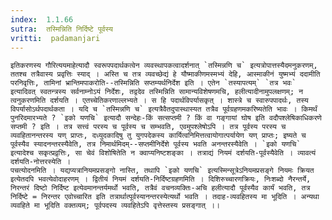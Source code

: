 ```yaml
---
index:  1.1.66
sutra:  तस्मिन्निति निर्दिष्टे पूर्वस्य
vritti:  padamanjari
---
```


	इतिकरणस्य गौरित्ययमाहेत्यादौ स्वरूपपदार्थकत्वेन व्यवस्थापकत्वादर्शनात् `तस्मिन्नणि च` इत्यत्रोपात्तस्यैदमनुकरणम्, ततश्च तत्रैवास्य प्रवृत्तिः स्याद् । अस्ति च तत्र व्यवच्छेद्यं हे यौष्माकीणमस्मभ्यं देहि, आस्माकीनं युष्मभ्यं ददामीति परनिवृत्तिः, तामिनां भ्रान्तिमपाकरोति--तस्मिन्निति सप्तम्यर्थनिर्देश इति । एतेन `तस्यापत्यम्` `तत्र भवः` इत्यादिवत् स्वतन्त्रस्य सर्वनाम्नोऽयं निर्देशः, तद्वदेव तस्मिन्निति सामान्यविशेषणमचि, हलीत्यादीनामुपलक्षणम्; न त्वनुकरणमिति दर्शयति । एतच्चेतिकरणाल्लभ्यते । स हि पदार्थविपर्यासकृत् । शास्त्रे च स्वारुपपादर्थः, तस्य विपर्यासोऽर्थपदार्थकता । यदि च `तस्मिन्नणि च` इत्यत्रैवैतदुपास्थास्यत तत्रैव पूर्वग्रहणमकरिष्यतेति भावः । किमर्थं पुनरिदमारभ्यते ? `इको यणचि` इत्यादौ सन्देहः-किं सत्सप्तमी ? किं वा गङ्गायां घोष इति वदौपश्लेषिकाधिकरणे सप्तमी ? इति । तत्र सत्त्वं परस्य च पूर्वस्य च सम्भवति, एवमुपश्लेषोऽपि । तत्र पूर्वस्य परस्य च व्यवहितानन्तरस्य यण् प्राप्तः, दध्युदकादिषु तु युगपदेकस्य कार्यित्वनिमित्तत्वायोगात्पर्यायेण यण् प्राप्तः; इष्यते च पूर्वस्यैव स्यादनन्तरस्यैवेति, तत्र निमार्थमिदम्--सप्तमीनिर्देशे पूर्वस्य भवति अनन्तरस्यैवेति । `इको यणचि` इत्यादेश्च सकृत्प्रवृ़त्तिः, सा चेवं विशोषितेति न क्वाप्यनिष्टशङ्का । तत्राद्यं नियमं दर्शयति-पूर्वस्यैवेति । व्यावत्यं दर्शयति-नोत्तरस्येति ।
	पचत्योदनमिति । यद्यप्यत्रानियमप्रसङ्गो नास्ति, तथापि `इको यणचि` इत्यस्मिन्सूत्रेऽनियमप्रसङ्गे नियमः क्रियत इत्येतदपि भवत्येवोदाहरणम् । द्वितीयं नियमं दर्शयति-निर्दिष्टग्रहणमिति । दिशिरुच्चारणक्रियः, निःशब्दो नैरन्तर्ये, निरन्तरं दिष्टो निर्दिष्ट इत्येवमानन्तर्यमर्थो भवति, तत्रैवं वचनव्यक्तिः-अचि हलीत्यादौ पूर्वस्यैव कार्यं भवति, तत्र निर्दिष्टे = निरन्तर एवोच्चारित इति तत्रार्थात्पूर्वस्यानन्तरस्येत्यर्थो भवति । तदाह-व्यवहितस्य मा भूदिति । अन्यथा व्यवहिते मा भूदिति वक्तव्यम्; पूर्वपदस्य व्यवहितेऽपि वृत्तेस्तस्य प्रसङ्गात् ।।
